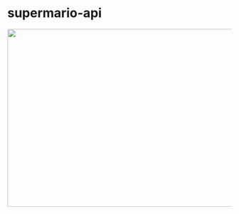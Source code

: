 # supermario-api

<div align="center">
<img src="https://user-images.githubusercontent.com/102558203/235566861-ad3aeb8a-07c2-4b6b-83db-0803897e9d88.jpeg" width="600" height="400"/>
</div>
